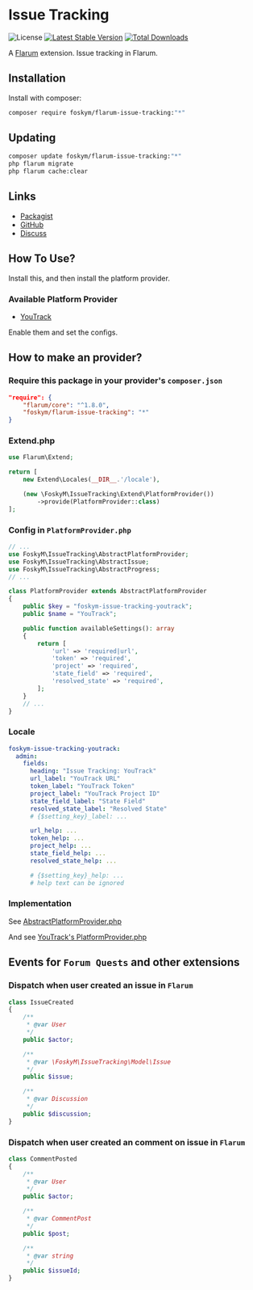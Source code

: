# Issue Tracking

![License](https://img.shields.io/badge/license-MIT-blue.svg) [![Latest Stable Version](https://img.shields.io/packagist/v/foskym/flarum-issue-tracking.svg)](https://packagist.org/packages/foskym/flarum-issue-tracking) [![Total Downloads](https://img.shields.io/packagist/dt/foskym/flarum-issue-tracking.svg)](https://packagist.org/packages/foskym/flarum-issue-tracking)

A [Flarum](http://flarum.org) extension. Issue tracking in Flarum.

## Installation

Install with composer:

```sh
composer require foskym/flarum-issue-tracking:"*"
```

## Updating

```sh
composer update foskym/flarum-issue-tracking:"*"
php flarum migrate
php flarum cache:clear
```

## Links

- [Packagist](https://packagist.org/packages/foskym/flarum-issue-tracking)
- [GitHub](https://github.com/foskym/flarum-issue-tracking)
- [Discuss](https://discuss.flarum.org/d/PUT_DISCUSS_SLUG_HERE)


## How To Use?
Install this,
and then install the platform provider.

### Available Platform Provider
- [YouTrack](https://github.com/foskym/flarum-issue-tracking-youtrack)

Enable them and set the configs.

## How to make an provider?

### Require this package in your provider's `composer.json`
```json
"require": {
    "flarum/core": "^1.8.0",
    "foskym/flarum-issue-tracking": "*"
}
```

### Extend.php
```php
use Flarum\Extend;

return [
    new Extend\Locales(__DIR__.'/locale'),

    (new \FoskyM\IssueTracking\Extend\PlatformProvider())
        ->provide(PlatformProvider::class)
];
```

### Config in `PlatformProvider.php`
```php
// ...
use FoskyM\IssueTracking\AbstractPlatformProvider;
use FoskyM\IssueTracking\AbstractIssue;
use FoskyM\IssueTracking\AbstractProgress;
// ...

class PlatformProvider extends AbstractPlatformProvider
{
    public $key = "foskym-issue-tracking-youtrack";
    public $name = "YouTrack";

    public function availableSettings(): array
    {
        return [
            'url' => 'required|url',
            'token' => 'required',
            'project' => 'required',
            'state_field' => 'required',
            'resolved_state' => 'required',
        ];
    }
    // ...
}
```

### Locale
```yml
foskym-issue-tracking-youtrack:
  admin:
    fields:
      heading: "Issue Tracking: YouTrack"
      url_label: "YouTrack URL"
      token_label: "YouTrack Token"
      project_label: "YouTrack Project ID"
      state_field_label: "State Field"
      resolved_state_label: "Resolved State"
      # {$setting_key}_label: ...

      url_help: ...
      token_help: ...
      project_help: ...
      state_field_help: ...
      resolved_state_help: ...

      # {$setting_key}_help: ...
      # help text can be ignored

```

### Implementation
See [AbstractPlatformProvider.php](https://github.com/FoskyM/flarum-issue-tracking/blob/main/src/AbstractPlatformProvider.php)

And see [YouTrack's PlatformProvider.php](https://github.com/FoskyM/flarum-issue-tracking-youtrack/blob/main/src/PlatformProvider.php)

## Events for `Forum Quests` and other extensions
### Dispatch when user created an issue in `Flarum`
```php
class IssueCreated
{
    /**
     * @var User
     */
    public $actor;

    /**
     * @var \FoskyM\IssueTracking\Model\Issue
     */
    public $issue;

    /**
     * @var Discussion
     */
    public $discussion;
}
```

### Dispatch when user created an comment on issue in `Flarum`
```php
class CommentPosted
{
    /**
     * @var User
     */
    public $actor;

    /**
     * @var CommentPost
     */
    public $post;

    /**
     * @var string
     */
    public $issueId;
}
```